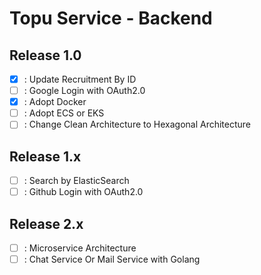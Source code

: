 # Topu Service - Backend

## Release 1.0

- [x] : Update Recruitment By ID
- [ ] : Google Login with OAuth2.0
- [x] : Adopt Docker
- [ ] : Adopt ECS or EKS
- [ ] : Change Clean Architecture to Hexagonal Architecture

## Release 1.x

- [ ] : Search by ElasticSearch
- [ ] : Github Login with OAuth2.0

## Release 2.x

- [ ] : Microservice Architecture
- [ ] : Chat Service Or Mail Service with Golang